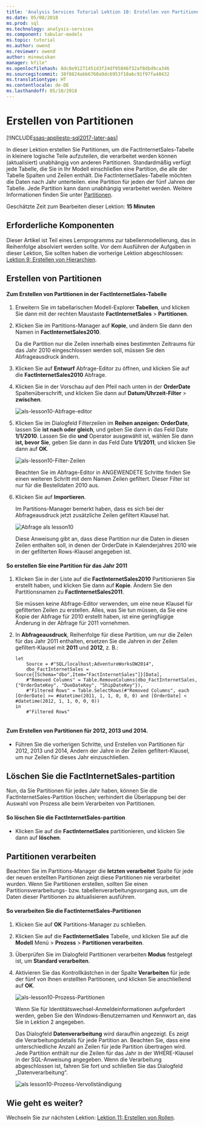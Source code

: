 ```yaml
---
title: 'Analysis Services Tutorial Lektion 10: Erstellen von Partitionen | Microsoft Docs'
ms.date: 05/08/2018
ms.prod: sql
ms.technology: analysis-services
ms.component: tabular-models
ms.topic: tutorial
ms.author: owend
ms.reviewer: owend
author: minewiskan
manager: kfile"
ms.openlocfilehash: 8dc8e91271451d3f24df95846f32af8dbd9ca346
ms.sourcegitcommit: 38f8824abb6760a9dc6953f10a6c91f97fa48432
ms.translationtype: HT
ms.contentlocale: de-DE
ms.lasthandoff: 05/10/2018
---
```

# <a name="create-partitions"></a>Erstellen von Partitionen

[!INCLUDE[ssas-appliesto-sql2017-later-aas](../../includes/ssas-appliesto-sql2017-later-aas.md)]

In dieser Lektion erstellen Sie Partitionen, um die FactInternetSales-Tabelle in kleinere logische Teile aufzuteilen, die verarbeitet werden können (aktualisiert) unabhängig von anderen Partitionen. Standardmäßig verfügt jede Tabelle, die Sie in Ihr Modell einschließen eine Partition, die alle der Tabelle Spalten und Zeilen enthält. Die FactInternetSales-Tabelle möchten die Daten nach Jahr unterteilen. eine Partition für jeden der fünf Jahren der Tabelle. Jede Partition kann dann unabhängig verarbeitet werden. Weitere Informationen finden Sie unter [Partitionen](../tabular-models/partitions-ssas-tabular.md). 
  
Geschätzte Zeit zum Bearbeiten dieser Lektion: **15 Minuten**  
  
## <a name="prerequisites"></a>Erforderliche Komponenten  

Dieser Artikel ist Teil eines Lernprogramms zur tabellenmodellierung, das in Reihenfolge absolviert werden sollte. Vor dem Ausführen der Aufgaben in dieser Lektion, Sie sollten haben die vorherige Lektion abgeschlossen: [Lektion 9: Erstellen von Hierarchien](../tutorial-tabular-1400/as-lesson-9-create-hierarchies.md).  
  
## <a name="create-partitions"></a>Erstellen von Partitionen  
  
#### <a name="to-create-partitions-in-the-factinternetsales-table"></a>Zum Erstellen von Partitionen in der FactInternetSales-Tabelle  
  
1.  Erweitern Sie im tabellarischen Modell-Explorer **Tabellen**, und klicken Sie dann mit der rechten Maustaste **FactInternetSales** > **Partitionen**.  
  
2.  Klicken Sie im Partitions-Manager auf **Kopie**, und ändern Sie dann den Namen in **FactInternetSales2010**.
  
    Da die Partition nur die Zeilen innerhalb eines bestimmten Zeitraums für das Jahr 2010 eingeschlossen werden soll, müssen Sie den Abfrageausdruck ändern.
  
4.  Klicken Sie auf **Entwurf** Abfrage-Editor zu öffnen, und klicken Sie auf die **FactInternetSales2010** Abfrage.

5.  Klicken Sie in der Vorschau auf den Pfeil nach unten in der **OrderDate** Spaltenüberschrift, und klicken Sie dann auf **Datum/Uhrzeit-Filter** > **zwischen**.

    ![als-lesson10-Abfrage-editor](../tutorial-tabular-1400/media/as-lesson10-query-editor.png)

6.  Klicken Sie im Dialogfeld Filterzeilen im **Reihen anzeigen: OrderDate**, lassen Sie **ist nach oder gleich**, und geben Sie dann in das Feld Date **1/1/2010**. Lassen Sie die **und** Operator ausgewählt ist, wählen Sie dann **ist, bevor Sie**, geben Sie dann in das Feld Date **1/1/2011**, und klicken Sie dann auf **OK**.

    ![als-lesson10-Filter-Zeilen](../tutorial-tabular-1400/media/as-lesson10-filter-rows.png)
    
    Beachten Sie im Abfrage-Editor in ANGEWENDETE Schritte finden Sie einen weiteren Schritt mit dem Namen Zeilen gefiltert. Dieser Filter ist nur für die Bestelldaten 2010 aus.

8.  Klicken Sie auf **Importieren**.

    Im Partitions-Manager bemerkt haben, dass es sich bei der Abfrageausdruck jetzt zusätzliche Zeilen gefiltert Klausel hat.

    ![Abfrage als lesson10](../tutorial-tabular-1400/media/as-lesson10-query.png)
  
    Diese Anweisung gibt an, dass diese Partition nur die Daten in diesen Zeilen enthalten soll, in denen der OrderDate in Kalenderjahres 2010 wie in der gefilterten Rows-Klausel angegeben ist.  
  
  
#### <a name="to-create-a-partition-for-the-2011-year"></a>So erstellen Sie eine Partition für das Jahr 2011  
  
1.  Klicken Sie in der Liste auf die **FactInternetSales2010** Partitionieren Sie erstellt haben, und klicken Sie dann auf **Kopie**.  Ändern Sie den Partitionsnamen zu **FactInternetSales2011**. 

    Sie müssen keine Abfrage-Editor verwenden, um eine neue Klausel für gefilterten Zeilen zu erstellen. Alles, was Sie tun müssen, da Sie eine Kopie der Abfrage für 2010 erstellt haben, ist eine geringfügige Änderung in der Abfrage für 2011 vornehmen.
  
2.  In **Abfrageausdruck**, Reihenfolge für diese Partition, um nur die Zeilen für das Jahr 2011 enthalten, ersetzen Sie die Jahren in der Zeilen gefiltert-Klausel mit **2011** und **2012**, z. B.:  
  
    ```  
    let
        Source = #"SQL/localhost;AdventureWorksDW2014",
        dbo_FactInternetSales = Source{[Schema="dbo",Item="FactInternetSales"]}[Data],
        #"Removed Columns" = Table.RemoveColumns(dbo_FactInternetSales,{"OrderDateKey", "DueDateKey", "ShipDateKey"}),
        #"Filtered Rows" = Table.SelectRows(#"Removed Columns", each [OrderDate] >= #datetime(2011, 1, 1, 0, 0, 0) and [OrderDate] < #datetime(2012, 1, 1, 0, 0, 0))
    in
        #"Filtered Rows"
   
    ```  
  
#### <a name="to-create-partitions-for-2012-2013-and-2014"></a>Zum Erstellen von Partitionen für 2012, 2013 und 2014.  
  
- Führen Sie die vorherigen Schritte, und Erstellen von Partitionen für 2012, 2013 und 2014, Ändern der Jahre in der Zeilen gefiltert-Klausel, um nur Zeilen für dieses Jahr einzuschließen. 
  

## <a name="delete-the-factinternetsales-partition"></a>Löschen Sie die FactInternetSales-partition

Nun, da Sie Partitionen für jedes Jahr haben, können Sie die FactInternetSales-Partition löschen; verhindert die Überlappung bei der Auswahl von Prozess alle beim Verarbeiten von Partitionen.

#### <a name="to-delete-the-factinternetsales-partition"></a>So löschen Sie die FactInternetSales-partition

-  Klicken Sie auf die **FactInternetSales** partitionieren, und klicken Sie dann auf **löschen**.



## <a name="process-partitions"></a>Partitionen verarbeiten  

Beachten Sie im Partitions-Manager die **letzten verarbeitet** Spalte für jede der neuen erstellten Partitionen zeigt diese Partitionen nie verarbeitet wurden. Wenn Sie Partitionen erstellen, sollten Sie einen Partitionsverarbeitungs- bzw. tabellenverarbeitungsvorgang aus, um die Daten dieser Partitionen zu aktualisieren ausführen.  
  
#### <a name="to-process-the-factinternetsales-partitions"></a>So verarbeiten Sie die FactInternetSales-Partitionen  
  
1.  Klicken Sie auf **OK** Partitions-Manager zu schließen.  
  
2.  Klicken Sie auf die **FactInternetSales** Tabelle, und klicken Sie auf die **Modell** Menü > **Prozess** > **Partitionen verarbeiten**.  
  
3.  Überprüfen Sie im Dialogfeld Partitionen verarbeiten **Modus** festgelegt ist, um **Standard verarbeiten**.  
  
4.  Aktivieren Sie das Kontrollkästchen in der Spalte **Verarbeiten** für jede der fünf von Ihnen erstellten Partitionen, und klicken Sie anschließend auf **OK**.  

    ![als-lesson10-Prozess-Partitionen](../tutorial-tabular-1400/media/as-lesson10-process-partitions.png)
  
    Wenn Sie für Identitätswechsel-Anmeldeinformationen aufgefordert werden, geben Sie den Windows-Benutzernamen und Kennwort an, das Sie in Lektion 2 angegeben.  
  
    Das Dialogfeld **Datenverarbeitung** wird daraufhin angezeigt. Es zeigt die Verarbeitungsdetails für jede Partition an. Beachten Sie, dass eine unterschiedliche Anzahl an Zeilen für jede Partition übertragen wird. Jede Partition enthält nur die Zeilen für das Jahr in der WHERE-Klausel in der SQL-Anweisung angegeben. Wenn die Verarbeitung abgeschlossen ist, fahren Sie fort und schließen Sie das Dialogfeld „Datenverarbeitung“.  
  
    ![als lesson10-Prozess-Vervollständigung](../tutorial-tabular-1400/media/as-lesson10-process-complete.png)
  
 ## <a name="whats-next"></a>Wie geht es weiter?

Wechseln Sie zur nächsten Lektion: [Lektion 11: Erstellen von Rollen](../tutorial-tabular-1400/as-lesson-11-create-roles.md). 
